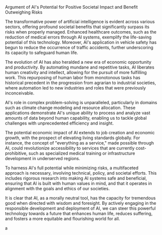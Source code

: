 Argument of AI's Potential for Positive Societal Impact and Benefit Outweighing Risks

The transformative power of artificial intelligence is evident across various sectors, offering profound societal benefits that significantly surpass its risks when properly managed. Enhanced healthcare outcomes, such as the reduction of medical errors through AI systems, exemplify the life-saving potential of this technology. Moreover, AI's application in vehicle safety has begun to reduce the occurrence of traffic accidents, further underscoring its capacity to safeguard human life.

The evolution of AI has also heralded a new era of economic opportunity and productivity. By automating mundane and repetitive tasks, AI liberates human creativity and intellect, allowing for the pursuit of more fulfilling work. This repurposing of human labor from monotonous tasks has historical precedent in the progression from agrarian to industrial societies, where automation led to new industries and roles that were previously inconceivable.

AI's role in complex problem-solving is unparalleled, particularly in domains such as climate change modeling and resource allocation. These applications demonstrate AI's unique ability to process and analyze vast amounts of data beyond human capability, enabling us to tackle global challenges with unprecedented efficiency and insight.

The potential economic impact of AI extends to job creation and economic growth, with the prospect of elevating living standards globally. For instance, the concept of "everything as a service," made possible through AI, could revolutionize accessibility to services that are currently cost-prohibitive, such as specialized medical training or infrastructure development in underserved regions.

To harness AI's full potential while minimizing risks, a multifaceted approach is necessary, involving technical, policy, and societal efforts. This includes rigorous research into making AI systems safe and beneficial, ensuring that AI is built with human values in mind, and that it operates in alignment with the goals and ethics of our societies.

It is clear that AI, as a morally neutral tool, has the capacity for tremendous good when directed with wisdom and foresight. By actively engaging in the responsible development and deployment of AI, we can steer this powerful technology towards a future that enhances human life, reduces suffering, and fosters a more equitable and flourishing world for all.

a
